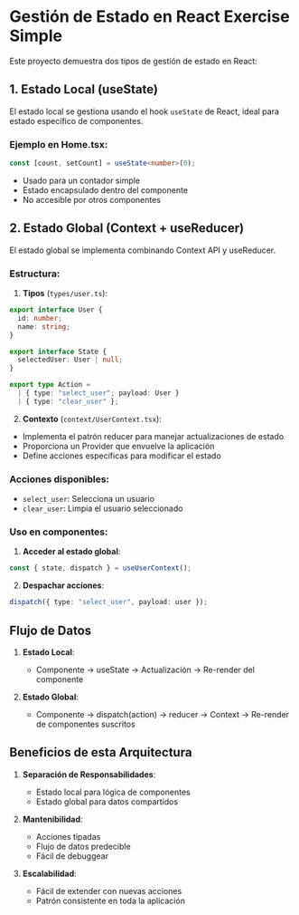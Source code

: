 # Gestión de Estado en React Exercise Simple

Este proyecto demuestra dos tipos de gestión de estado en React:

## 1. Estado Local (useState)

El estado local se gestiona usando el hook `useState` de React, ideal para estado específico de componentes.

### Ejemplo en Home.tsx:
```typescript
const [count, setCount] = useState<number>(0);
```
- Usado para un contador simple
- Estado encapsulado dentro del componente
- No accesible por otros componentes

## 2. Estado Global (Context + useReducer)

El estado global se implementa combinando Context API y useReducer.

### Estructura:

1. **Tipos** (`types/user.ts`):
```typescript
export interface User {
  id: number;
  name: string;
}

export interface State {
  selectedUser: User | null;
}

export type Action =
  | { type: "select_user"; payload: User }
  | { type: "clear_user" };
```

2. **Contexto** (`context/UserContext.tsx`):
- Implementa el patrón reducer para manejar actualizaciones de estado
- Proporciona un Provider que envuelve la aplicación
- Define acciones específicas para modificar el estado

### Acciones disponibles:
- `select_user`: Selecciona un usuario
- `clear_user`: Limpia el usuario seleccionado

### Uso en componentes:

1. **Acceder al estado global**:
```typescript
const { state, dispatch } = useUserContext();
```

2. **Despachar acciones**:
```typescript
dispatch({ type: "select_user", payload: user });
```

## Flujo de Datos

1. **Estado Local**:
   - Componente → useState → Actualización → Re-render del componente

2. **Estado Global**:
   - Componente → dispatch(action) → reducer → Context → Re-render de componentes suscritos

## Beneficios de esta Arquitectura

1. **Separación de Responsabilidades**:
   - Estado local para lógica de componentes
   - Estado global para datos compartidos

2. **Mantenibilidad**:
   - Acciones tipadas
   - Flujo de datos predecible
   - Fácil de debuggear

3. **Escalabilidad**:
   - Fácil de extender con nuevas acciones
   - Patrón consistente en toda la aplicación
